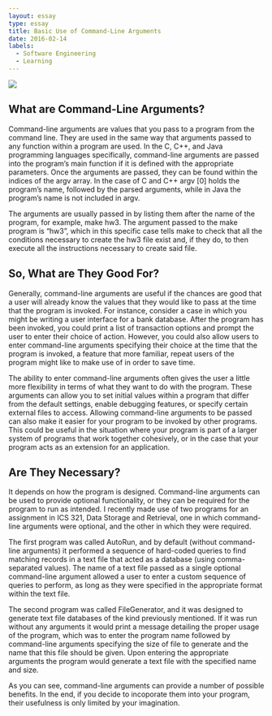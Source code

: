 ```yaml
---
layout: essay
type: essay
title: Basic Use of Command-Line Arguments
date: 2016-02-14
labels:
  - Software Engineering
  - Learning
---
```


<img class="ui tiny left circular floated image" src="https://upload.wikimedia.org/wikipedia/commons/6/6f/Octicons-terminal.svg">

## What are Command-Line Arguments?

Command-line arguments are values that you pass to a program from the command line. They are used in the same way that arguments passed to any function within a program are used. In the C, C++, and Java programming languages specifically, command-line arguments are passed into the program’s main function if it is defined with the appropriate parameters. Once the arguments are passed, they can be found within the indices of the argv array. In the case of C and C++ argv [0] holds the program’s name, followed by the parsed arguments, while in Java the program’s name is not included in argv.

The arguments are usually passed in by listing them after the name of the program, for example, make hw3. The argument passed to the make program is “hw3”, which in this specific case tells make to check that all the conditions necessary to create the hw3 file exist and, if they do, to then execute all the instructions necessary to create said file.

## So, What are They Good For?

Generally, command-line arguments are useful if the chances are good that a user will already know the values that they would like to pass at the time that the program is invoked. For instance, consider a case in which you might be writing a user interface for a bank database. After the program has been invoked, you could print a list of transaction options and prompt the user to enter their choice of action. However, you could also allow users to enter command-line arguments specifying their choice at the time that the program is invoked, a feature that more familiar, repeat users of the program might like to make use of in order to save time.

The ability to enter command-line arguments often gives the user a little more flexibility in terms of what they want to do with the program. These arguments can allow you to set initial values within a program that differ from the default settings, enable debugging features, or specify certain external files to access. Allowing command-line arguments to be passed can also make it easier for your program to be invoked by other programs. This could be useful in the situation where your program is part of a larger system of programs that work together cohesively, or in the case that your program acts as an extension for an application.

## Are They Necessary?

It depends on how the program is designed. Command-line arguments can be used to provide optional functionality, or they can be required for the program to run as intended. I recently made use of two programs for an assignment in ICS 321, Data Storage and Retrieval, one in which command-line arguments were optional, and the other in which they were required. 

The first program was called AutoRun, and by default (without command-line arguments) it performed a sequence of hard-coded queries to find matching records in a text file that acted as a database (using comma-separated values). The name of a text file passed as a single optional command-line argument allowed a user to enter a custom sequence of queries to perform, as long as they were specified in the appropriate format within the text file.

The second program was called FileGenerator, and it was designed to generate text file databases of the kind previously mentioned. If it was run without any arguments it would print a message detailing the proper usage of the program, which was to enter the program name followed by command-line arguments specifying the size of file to generate and the name that this file should be given. Upon entering the appropriate arguments the program would generate a text file with the specified name and size.

As you can see, command-line arguments can provide a number of possible benefits. In the end, if you decide to incoporate them into your program, their usefulness is only limited by your imagination.
